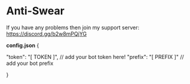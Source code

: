 # Anti-Swear


If you have any problems then join my support server: https://discord.gg/b2w8mPQjYG



**config.json**
 {
 
"token": "[ TOKEN ]",    // add your bot token here!
"prefix": "[ PREFIX ]"   // add your bot prefix

}




